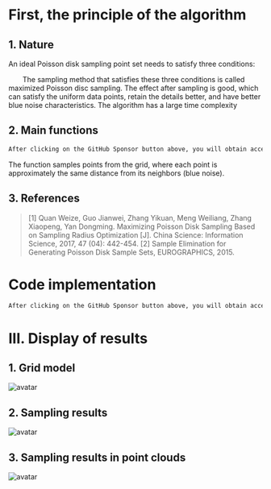 #  First, the principle of the algorithm 

##  1. Nature 

 An ideal Poisson disk sampling point set needs to satisfy three conditions: 

   The sampling method that satisfies these three conditions is called maximized Poisson disc sampling. The effect after sampling is good, which can satisfy the uniform data points, retain the details better, and have better blue noise characteristics. The algorithm has a large time complexity 

##  2. Main functions 

  ```python  
After clicking on the GitHub Sponsor button above, you will obtain access permissions to my private code repository ( https://github.com/slowlon/my_code_bar ) to view this blog code. By searching the code number of this blog, you can find the code you need, code number is: 20240203095744630
  ```  
 The function samples points from the grid, where each point is approximately the same distance from its neighbors (blue noise). 

##  3. References 

>  [1] Quan Weize, Guo Jianwei, Zhang Yikuan, Meng Weiliang, Zhang Xiaopeng, Yan Dongming. Maximizing Poisson Disk Sampling Based on Sampling Radius Optimization [J]. China Science: Information Science, 2017, 47 (04): 442-454. [2] Sample Elimination for Generating Poisson Disk Sample Sets, EUROGRAPHICS, 2015. 

#  Code implementation 

  ```python  
After clicking on the GitHub Sponsor button above, you will obtain access permissions to my private code repository ( https://github.com/slowlon/my_code_bar ) to view this blog code. By searching the code number of this blog, you can find the code you need, code number is: 20240203095744630
  ```  
#  III. Display of results 

##  1. Grid model 

 ![avatar]( b4bfd65c1ea3476d929b5e6077cedd5c.png) 

##  2. Sampling results 

 ![avatar]( 8d013f0f43db4e959fe5c7816bedf8b8.png) 

##  3. Sampling results in point clouds 

 ![avatar]( b9bd7eb1118949968418b78797fc09d4.png) 

